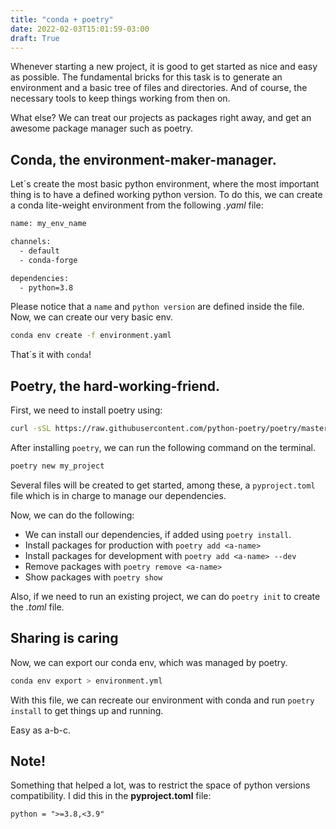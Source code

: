 ```yaml
---
title: "conda + poetry"
date: 2022-02-03T15:01:59-03:00
draft: True
---
```


Whenever starting a new project, it is good to get started as nice and easy as possible. The fundamental bricks for this task is to generate an environment and a basic tree of files and directories. And of course, the necessary tools to keep things working from then on.

What else? We can treat our projects as packages right away, and get an awesome package manager such as poetry.

## Conda, the environment-maker-manager.

Let´s create the most basic python environment, where the most important thing is to have a defined working python version. To do this, we can create a conda lite-weight environment from the following *.yaml* file:

```bash
name: my_env_name

channels:
  - default
  - conda-forge

dependencies:
  - python=3.8

```

Please notice that a `name` and `python version` are defined inside the file. Now, we can create our very basic env.

```bash
conda env create -f environment.yaml
```

That´s it with `conda`!

## Poetry, the hard-working-friend.

First, we need to install poetry using:
```bash
curl -sSL https://raw.githubusercontent.com/python-poetry/poetry/master/get-poetry.py | python -
```

After installing `poetry`, we can run the following command on the terminal.

```bash
poetry new my_project
```

Several files will be created to get started, among these, a `pyproject.toml` file which is in charge to manage our dependencies.

Now, we can do the following:
- We can install our dependencies, if added using `poetry install`. 
-  Install packages for production with `poetry add <a-name>`
-  Install packages for development with `poetry add <a-name> --dev`
- Remove packages with `poetry remove <a-name>`
-  Show packages with `poetry show`

Also, if we need to run an existing project, we can do `poetry init` to create the *.toml* file.

## Sharing is caring

Now, we can export our conda env, which was managed by poetry.

```bash
conda env export > environment.yml
```
With this file, we can recreate our environment with conda and run `poetry install` to get things up and running.

Easy as a-b-c.

## Note!

Something that helped a lot, was to restrict the space of python versions compatibility. I did this in the **pyproject.toml** file:
```
python = ">=3.8,<3.9"
```